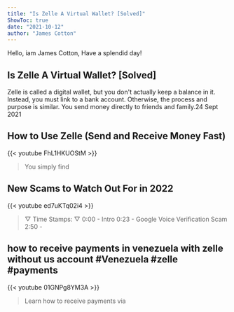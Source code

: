 ```yaml
---
title: "Is Zelle A Virtual Wallet? [Solved]"
ShowToc: true 
date: "2021-10-12"
author: "James Cotton" 
---
```


Hello, iam James Cotton, Have a splendid day!
## Is Zelle A Virtual Wallet? [Solved]
Zelle is called a digital wallet, but you don't actually keep a balance in it. Instead, you must link to a bank account. Otherwise, the process and purpose is similar. You send money directly to friends and family.24 Sept 2021

## How to Use Zelle (Send and Receive Money Fast)
{{< youtube FhL1HKUOStM >}}
>You simply find 

## New Scams to Watch Out For in 2022
{{< youtube ed7uKTq02i4 >}}
>▽ Time Stamps: ▽ 0:00 - Intro 0:23 - Google Voice Verification Scam 2:50 - 

## how to receive payments in venezuela with zelle without us account #Venezuela #zelle #payments
{{< youtube 01GNPg8YM3A >}}
>Learn how to receive payments via 

